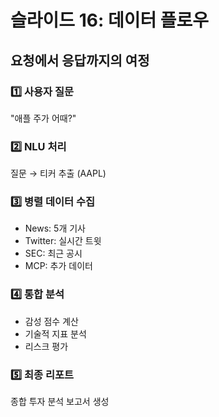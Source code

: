 # 슬라이드 16: 데이터 플로우

## 요청에서 응답까지의 여정

### 1️⃣ 사용자 질문
"애플 주가 어때?"

### 2️⃣ NLU 처리
질문 → 티커 추출 (AAPL)

### 3️⃣ 병렬 데이터 수집
- News: 5개 기사
- Twitter: 실시간 트윗
- SEC: 최근 공시
- MCP: 추가 데이터

### 4️⃣ 통합 분석
- 감성 점수 계산
- 기술적 지표 분석
- 리스크 평가

### 5️⃣ 최종 리포트
종합 투자 분석 보고서 생성
